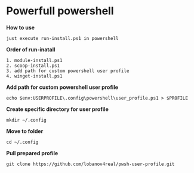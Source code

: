 # Powerfull powershell  
**How to use**  
```
just execute run-install.ps1 in powershell
```
**Order of run-inatall**
~~~
1. module-install.ps1  
2. scoop-install.ps1
3. add path for custom powershell user profile
4. winget-install.ps1
~~~
**Add path for custom powershell user profile**  
```
echo $env:USERPROFILE\.config\powershell\user_profile.ps1 > $PROFILE    
```
**Create specific directory for user profile**  
```
mkdir ~/.config  
```
**Move to folder**   
```
cd ~/.config
```
**Pull prepared profile**
```
git clone https://github.com/lobanov4real/pwsh-user-profile.git  
```
